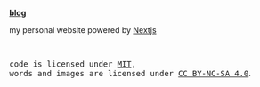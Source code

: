 **[blog](https://blog-jet-alpha.vercel.app//)**

my personal website powered by [Nextjs](https://www.nextjs.cn/)

<br>

<samp>code is licensed under <a href='./LICENSE'>MIT</a>,<br> words and images are licensed under <a href='https://creativecommons.org/licenses/by-nc-sa/4.0/'>CC BY-NC-SA 4.0</a></samp>.
